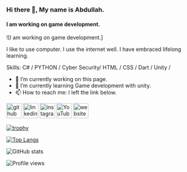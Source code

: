 ### Hi there 👋, My name is Abdullah.
#### I am working on game development.
![I am working on game development.]


I like to use computer. I use the internet well. I have embraced lifelong learning.

Skills: C# / PYTHON / Cyber Security/ HTML / CSS / Dart /  Unity /

- 🔭 I’m currently working on this page. 
- 🌱 I’m currently learning  Game development with unity. 
- 📫 How to reach me: I left the link below. 


[<img src='https://cdn.jsdelivr.net/npm/simple-icons@3.0.1/icons/github.svg' alt='github' height='40'>](https://github.com/berjcode)  [<img src='https://cdn.jsdelivr.net/npm/simple-icons@3.0.1/icons/linkedin.svg' alt='linkedin' height='40'>](https://www.linkedin.com/in/https://www.linkedin.com/in/abdullah-bal%C4%B1k%C3%A7%C4%B1-997b051bb//)  [<img src='https://cdn.jsdelivr.net/npm/simple-icons@3.0.1/icons/instagram.svg' alt='instagram' height='40'>](https://www.instagram.com/https://www.instagram.com/abdblk_//)  [<img src='https://cdn.jsdelivr.net/npm/simple-icons@3.0.1/icons/youtube.svg' alt='YouTube' height='40'>](https://www.youtube.com/channel/https://www.youtube.com/channel/UC2OTbnw5XriuShJzFTKt3yg)  [<img src='https://cdn.jsdelivr.net/npm/simple-icons@3.0.1/icons/icloud.svg' alt='website' height='40'>](www.teknolojiyolcusu.com)  

[![trophy](https://github-profile-trophy.vercel.app/?username=berjcode)](https://github.com/ryo-ma/github-profile-trophy)

[![Top Langs](https://github-readme-stats.vercel.app/api/top-langs/?username=berjcode)](https://github.com/anuraghazra/github-readme-stats)

![GitHub stats](https://github-readme-stats.vercel.app/api?username=berjcode&show_icons=true&count_private=true)  

![Profile views](https://gpvc.arturio.dev/berjcode)  
